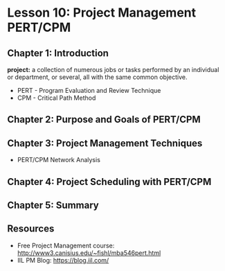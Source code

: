 # Lesson 10: Project Management PERT/CPM

## Chapter 1: Introduction
**project:** a collection of numerous jobs or tasks performed by an individual or department, or several, all with the same common objective.

* PERT - Program Evaluation and Review Technique
* CPM - Critical Path Method

## Chapter 2: Purpose and Goals of PERT/CPM

## Chapter 3: Project Management Techniques
* PERT/CPM Network Analysis

## Chapter 4: Project Scheduling with PERT/CPM

## Chapter 5: Summary

## Resources
* Free Project Management course: http://www3.canisius.edu/~fishl/mba546pert.html
* IIL PM Blog: https://blog.iil.com/
